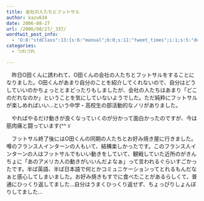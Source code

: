 ```yaml
---
title: 会社の人たちとフットサル
author: kazu634
date: 2006-08-27
url: /2006/08/27/_337/
wordtwit_post_info:
  - 'O:8:"stdClass":13:{s:6:"manual";b:0;s:11:"tweet_times";i:1;s:5:"delay";i:0;s:7:"enabled";i:1;s:10:"separation";s:2:"60";s:7:"version";s:3:"3.7";s:14:"tweet_template";b:0;s:6:"status";i:2;s:6:"result";a:0:{}s:13:"tweet_counter";i:2;s:13:"tweet_log_ids";a:1:{i:0;i:2523;}s:9:"hash_tags";a:0:{}s:8:"accounts";a:1:{i:0;s:7:"kazu634";}}'
categories:
  - つれづれ

---
```

<div class="section">
<p>
    　昨日O田くんに誘われて、O田くんの会社の人たちとフットサルをすることになりました。O田くんがあまり自分のことを紹介してくれないので、自分はどうしていいのかちょっととまどったりもしましたが、会社の人たちはあまり「どこのだれなのか」ということを気にしていないようでした。ただ純粋にフットサルが楽しめればいい…という中学・高校生の部活動的なノリがありました。
</p></p> 
  
<p>
    　やればやるだけ動きが良くなっていくのが分かって面白かったのですが、今は筋肉痛と闘っています(^^ゞ
</p></p> 
  
<p>
    　フットサル終了後にはO田くんの同期の人たちとお好み焼き屋に行きました。噂のフランス人インターンの人もいて、結構楽しかったです。このフランス人インターンの人はフットサルでもいい動きをしていて、観戦していた近所のがきんちょに「あのアメリカ人の動きがいいんだよなぁ」って言われるぐらいすごかったです。半ば英語、半ば日本語で何とかコミュニケーションってとれるもんだなぁと感心してしまいました。お好み焼きもすでに食べたことがあるらしくて、普通にひっくり返してました…自分はうまくひっくり返せず、ちょっぴりしょんぼりしてました…
</p>
</div>
